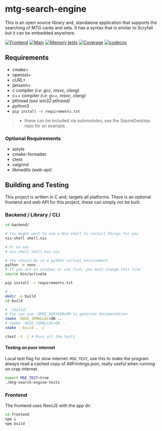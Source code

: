 # mtg-search-engine
This is an open source library and, standalone application that supports the searching of MTG cards
and sets. It has a syntax that is similar to Scryfall but it can be embedded anywhere.

[![Frontend](https://github.com/MonarchDevelopment/mtg-search-engine/actions/workflows/frontend.yml/badge.svg)](https://github.com/MonarchDevelopment/mtg-search-engine/actions/workflows/frontend.yml)
[![Main](https://github.com/MonarchDevelopment/mtg-search-engine/actions/workflows/main.yml/badge.svg)](https://github.com/MonarchDevelopment/mtg-search-engine/actions/workflows/main.yml)
[![Memory tests](https://github.com/MonarchDevelopment/mtg-search-engine/actions/workflows/memtests.yml/badge.svg)](https://github.com/MonarchDevelopment/mtg-search-engine/actions/workflows/memtests.yml)
[![Coverage](https://github.com/SquireTournamentServices/mtg-search-engine/actions/workflows/coverage.yml/badge.svg)](https://github.com/SquireTournamentServices/mtg-search-engine/actions/workflows/coverage.yml)
[![codecov](https://codecov.io/github/SquireTournamentServices/mtg-search-engine/graph/badge.svg?token=FK7LTBC9AC)](https://codecov.io/github/SquireTournamentServices/mtg-search-engine)

## Requirements
 - cmake+
 - openssl+
 - cURL+
 - jansson+
 - c compiler *(i.e: gcc, msvc, clang)*
 - c++ compiler *(i.e: g++, msvc, clang)*
 - pthread *(see win32 pthread)*
 - python3
  - `pip install -r requirements.txt`

> + these can be included via submodules, see the SquireDesktop repo for an example

### Optional Requirements
 - astyle
 - cmake-formatter
 - ctest
 - valgrind
 - libmedtls *(web-api)*

## Building and Testing

This project is written in C and, targets all platforms. There is an optional frontend and web API for this project, these can simply not be built.

### Backend / Library / CLI

```sh
cd backend/

# You might want to use a Nix shell to install things for you
nix-shell shell.nix

# Or on mac
# nix-shell shell_mac.nix

# You should be in a python virtual environment
python -m venv .
# If you are on windows or use fish, you must change this line
source bin/activate

pip install -r requirements.txt

# .
mkdir -p build
cd build

# ./build/
# You can use -DMSE_DOXYGEN=ON to generate documentation
cmake -DUSE_JEMALLOC=ON ..
# cmake -DUSE_JEMALLOC=ON ..
cmake --build . -j

ctest -V -j # Runs all the tests
```

#### Testing on poor internet

Local test flag for slow internet: `MSE_TEST`, use this to make the program always read a cached copy of AllPrintings.json, 
really useful when running on crap internet.

```sh
export MSE_TEST=true
./mtg-search-engine-tests
```

### Frontend

The frontend uses NextJS with the app dir.

```sh
cd frontend
npm i
npm build
```
